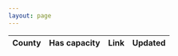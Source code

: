 ```yaml
---
layout: page
---
```


<link rel="stylesheet" type="text/css" href="//cdn.datatables.net/1.10.23/css/jquery.dataTables.css">
  
<script type="text/javascript" charset="utf8" src="//code.jquery.com/jquery-3.5.1.js"></script>
<script type="text/javascript" charset="utf8" src="//cdn.datatables.net/1.10.23/js/jquery.dataTables.js"></script>

<script type="text/javascript" charset="utf8">
$(document).ready(function() {
    $('#example').DataTable( {
        "ajax": 'data/data.json'
    } );
} );
</script>

<table id="example" class="display" style="width:100%">
        <thead>
            <tr>
                <th>County</th>
                <th>Has capacity</th>
                <th>Link</th>
                <th>Updated</th>
            </tr>
        </thead>
  </table>
